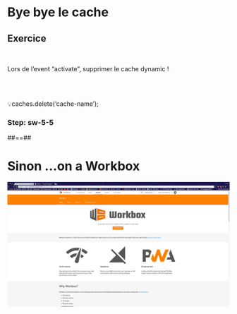 <!-- .slide: class="exercice fire-bg-pink fire-specific-slide" data-background="css/theme/legacy/images/background_pink.png" -->

# Bye bye le cache

## Exercice

<br>

Lors de l’event “activate”, supprimer le cache dynamic !

<br><br>

💡caches.delete(‘cache-name’);

### Step: sw-5-5

##==##

# Sinon ...on a Workbox

![center h-700](./assets/images/workbox.png)
